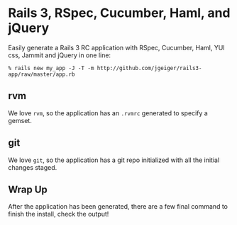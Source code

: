 Rails 3, RSpec, Cucumber, Haml, and jQuery
==============================================

Easily generate a Rails 3 RC application with RSpec, Cucumber, Haml, YUI css, Jammit and jQuery in one line:

    % rails new my_app -J -T -m http://github.com/jgeiger/rails3-app/raw/master/app.rb

rvm
---

We love `rvm`, so the application has an `.rvmrc` generated to specify a gemset.


git
---

We love `git`, so the application has a git repo initialized with all the initial changes staged.

Wrap Up
-------

After the application has been generated, there are a few final command to finish the install, check the output!

